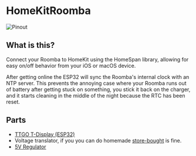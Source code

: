 # HomeKitRoomba

![Pinout](http://joshbillions.users.sonic.net/github/roomba_pinout.png)

## What is this?
Connect your Roomba to HomeKit using the HomeSpan library, allowing for easy on/off behavior from your iOS or macOS device.

After getting online the ESP32 will sync the Roomba's internal clock with an NTP server. This prevents the annoying case where your Roomba runs out of battery after getting stuck on something, you stick it back on the charger, and it starts cleaning in the middle of the night because the RTC has been reset.

## Parts
- [TTGO T-Display (ESP32)](https://github.com/Xinyuan-LilyGO/TTGO-T-Display)
- Voltage translator, if you you can do homemade [store-bought](https://www.sparkfun.com/products/11771) is fine. 
- [5V Regulator](https://www.sparkfun.com/products/107)